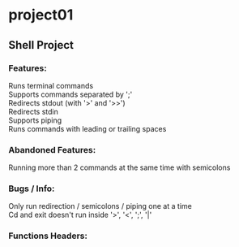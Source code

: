 # project01
## Shell Project
### Features:
Runs terminal commands  
Supports commands separated by ';'  
Redirects stdout (with '>' and '>>')  
Redirects stdin  
Supports piping  
Runs commands with leading or trailing spaces  
### Abandoned Features:
Running more than 2 commands at the same time with semicolons  
### Bugs / Info:
Only run redirection / semicolons / piping one at a time  
Cd and exit doesn't run inside '>', '<', ';', '|'
### Functions Headers:
